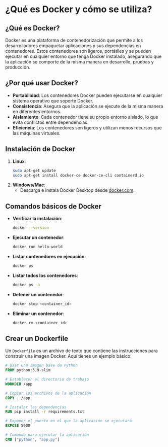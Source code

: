 # ¿Qué es Docker y cómo se utiliza?

## ¿Qué es Docker?
Docker es una plataforma de contenedorización que permite a los desarrolladores empaquetar aplicaciones y sus dependencias en contenedores. Estos contenedores son ligeros, portátiles y se pueden ejecutar en cualquier entorno que tenga Docker instalado, asegurando que la aplicación se comporte de la misma manera en desarrollo, pruebas y producción.

## ¿Por qué usar Docker?
- **Portabilidad**: Los contenedores Docker pueden ejecutarse en cualquier sistema operativo que soporte Docker.
- **Consistencia**: Asegura que la aplicación se ejecute de la misma manera en diferentes entornos.
- **Aislamiento**: Cada contenedor tiene su propio entorno aislado, lo que evita conflictos entre dependencias.
- **Eficiencia**: Los contenedores son ligeros y utilizan menos recursos que las máquinas virtuales.

## Instalación de Docker
1. **Linux**:
    ```bash
    sudo apt-get update
    sudo apt-get install docker-ce docker-ce-cli containerd.io
    ```
2. **Windows/Mac**:
    - Descarga e instala Docker Desktop desde [docker.com](https://www.docker.com/products/docker-desktop).

## Comandos básicos de Docker
- **Verificar la instalación**:
    ```bash
    docker --version
    ```
- **Ejecutar un contenedor**:
    ```bash
    docker run hello-world
    ```
- **Listar contenedores en ejecución**:
    ```bash
    docker ps
    ```
- **Listar todos los contenedores**:
    ```bash
    docker ps -a
    ```
- **Detener un contenedor**:
    ```bash
    docker stop <container_id>
    ```
- **Eliminar un contenedor**:
    ```bash
    docker rm <container_id>
    ```

## Crear un Dockerfile
Un `Dockerfile` es un archivo de texto que contiene las instrucciones para construir una imagen Docker. Aquí tienes un ejemplo básico:

```Dockerfile
# Usar una imagen base de Python
FROM python:3.9-slim

# Establecer el directorio de trabajo
WORKDIR /app

# Copiar los archivos de la aplicación
COPY . /app

# Instalar las dependencias
RUN pip install -r requirements.txt

# Exponer el puerto en el que la aplicación se ejecutará
EXPOSE 5000

# Comando para ejecutar la aplicación
CMD ["python", "app.py"]



